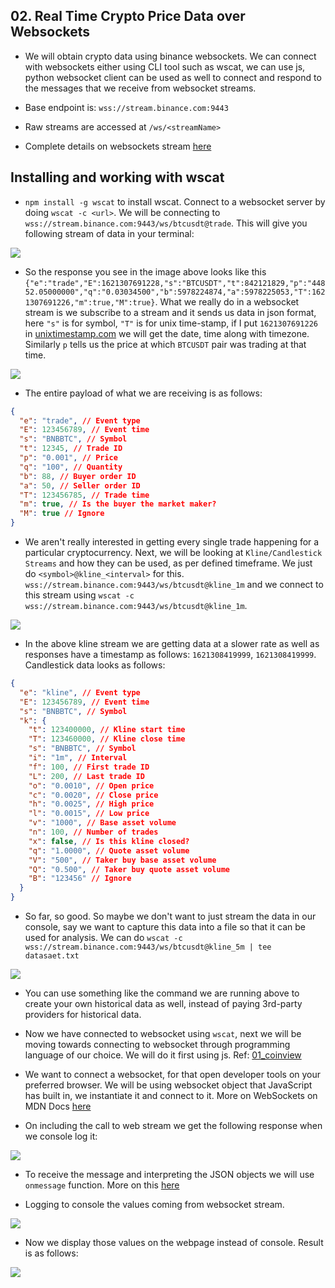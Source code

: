 ## 02. Real Time Crypto Price Data over Websockets

- We will obtain crypto data using binance websockets. We can connect with websockets either using CLI tool such as wscat, we can use js, python websocket client can be used as well to connect and respond to the messages that we receive from websocket streams.

- Base endpoint is: `wss://stream.binance.com:9443`
- Raw streams are accessed at `/ws/<streamName>`
- Complete details on websockets stream [here](https://github.com/binance/binance-spot-api-docs/blob/master/web-socket-streams.md)

## Installing and working with wscat

- `npm install -g wscat` to install wscat. Connect to a websocket server by doing `wscat -c <url>`. We will be connecting to `wss://stream.binance.com:9443/ws/btcusdt@trade`. This will give you following stream of data in your terminal:

![](https://i.imgur.com/ebX3dX2.png)

- So the response you see in the image above looks like this `{"e":"trade","E":1621307691228,"s":"BTCUSDT","t":842121829,"p":"44852.05000000","q":"0.03034500","b":5978224874,"a":5978225053,"T":1621307691226,"m":true,"M":true}`. What we really do in a websocket stream is we subscribe to a stream and it sends us data in json format, here `"s"` is for symbol, `"T"` is for unix time-stamp, if I put `1621307691226` in [unixtimestamp.com](http://unixtimestamp.com/) we will get the date, time along with timezone. Similarly `p` tells us the price at which `BTCUSDT` pair was trading at that time.

![](https://i.imgur.com/AgdQjJH.png)

- The entire payload of what we are receiving is as follows:

```json
{
  "e": "trade", // Event type
  "E": 123456789, // Event time
  "s": "BNBBTC", // Symbol
  "t": 12345, // Trade ID
  "p": "0.001", // Price
  "q": "100", // Quantity
  "b": 88, // Buyer order ID
  "a": 50, // Seller order ID
  "T": 123456785, // Trade time
  "m": true, // Is the buyer the market maker?
  "M": true // Ignore
}
```

- We aren't really interested in getting every single trade happening for a particular cryptocurrency. Next, we will be looking at `Kline/Candlestick Streams` and how they can be used, as per defined timeframe. We just do `<symbol>@kline_<interval>` for this. `wss://stream.binance.com:9443/ws/btcusdt@kline_1m` and we connect to this stream using `wscat -c wss://stream.binance.com:9443/ws/btcusdt@kline_1m`.

![](https://i.imgur.com/wTheQHi.png)

- In the above kline stream we are getting data at a slower rate as well as responses have a timestamp as follows: `1621308419999`, `1621308419999`. Candlestick data looks as follows:

```json
{
  "e": "kline", // Event type
  "E": 123456789, // Event time
  "s": "BNBBTC", // Symbol
  "k": {
    "t": 123400000, // Kline start time
    "T": 123460000, // Kline close time
    "s": "BNBBTC", // Symbol
    "i": "1m", // Interval
    "f": 100, // First trade ID
    "L": 200, // Last trade ID
    "o": "0.0010", // Open price
    "c": "0.0020", // Close price
    "h": "0.0025", // High price
    "l": "0.0015", // Low price
    "v": "1000", // Base asset volume
    "n": 100, // Number of trades
    "x": false, // Is this kline closed?
    "q": "1.0000", // Quote asset volume
    "V": "500", // Taker buy base asset volume
    "Q": "0.500", // Taker buy quote asset volume
    "B": "123456" // Ignore
  }
}
```

- So far, so good. So maybe we don't want to just stream the data in our console, say we want to capture this data into a file so that it can be used for analysis. We can do `wscat -c wss://stream.binance.com:9443/ws/btcusdt@kline_5m | tee datasaet.txt`

![](https://i.imgur.com/Cfv8SW5.png)

- You can use something like the command we are running above to create your own historical data as well, instead of paying 3rd-party providers for historical data.

- Now we have connected to websocket using `wscat`, next we will be moving towards connecting to websocket through programming language of our choice. We will do it first using js. Ref: [01_coinview](./01_cosmicview)

- We want to connect a websocket, for that open developer tools on your preferred browser. We will be using websocket object that JavaScript has built in, we instantiate it and connect to it. More on WebSockets on MDN Docs [here](https://developer.mozilla.org/en-US/docs/Web/API/WebSockets_API/Writing_WebSocket_client_applications)

- On including the call to web stream we get the following response when we console log it:

![](https://i.imgur.com/5kPbn06.png)

- To receive the message and interpreting the JSON objects we will use `onmessage` function. More on this [here](https://developer.mozilla.org/en-US/docs/Web/API/WebSockets_API/Writing_WebSocket_client_applications#receiving_messages_from_the_server)

- Logging to console the values coming from websocket stream.

![](https://i.imgur.com/LIVAKkG.png)

- Now we display those values on the webpage instead of console. Result is as follows:

![](https://i.imgur.com/c0RjL5v.png)

